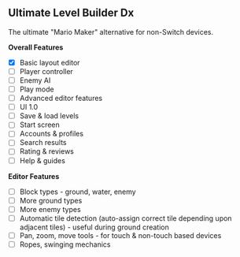 ## Ultimate Level Builder Dx

The ultimate "Mario Maker" alternative for non-Switch devices.

**Overall Features**

- [x] Basic layout editor
- [ ] Player controller
- [ ] Enemy AI
- [ ] Play mode
- [ ] Advanced editor features
- [ ] UI 1.0
- [ ] Save & load levels
- [ ] Start screen
- [ ] Accounts & profiles
- [ ] Search results
- [ ] Rating & reviews
- [ ] Help & guides

**Editor Features**

- [ ] Block types - ground, water, enemy
- [ ] More ground types
- [ ] More enemy types
- [ ] Automatic tile detection (auto-assign correct tile depending upon adjacent tiles) - useful during ground creation
- [ ] Pan, zoom, move tools - for touch & non-touch based devices
- [ ] Ropes, swinging mechanics
